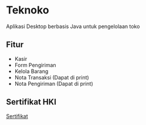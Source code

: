# Teknoko
Aplikasi Desktop berbasis Java untuk pengelolaan toko

## Fitur
* Kasir
* Form Pengiriman
* Kelola Barang
* Nota Transaksi (Dapat di print)
* Nota Pengiriman (Dapat di print)

## Sertifikat HKI
[Sertifikat](https://sinovi.ittelkom-pwt.ac.id/sertificate/1653012659_Sertificate_000344816.pdf)
